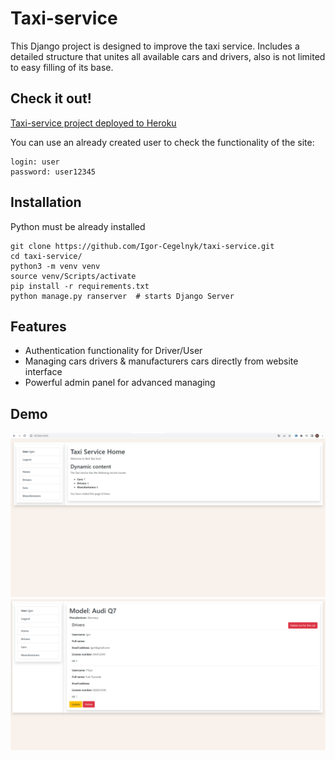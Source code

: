 # Taxi-service

This Django project is designed to improve the taxi service. 
Includes a detailed structure that unites all available cars and drivers, 
also is not limited to easy filling of its base.

## Check it out!

[Taxi-service project deployed to Heroku](https://taxi-service-base.herokuapp.com/)

You can use an already created user to check the functionality of the site:
```shell
login: user
password: user12345
```

## Installation

Python must be already installed

```shell
git clone https://github.com/Igor-Cegelnyk/taxi-service.git
cd taxi-service/
python3 -m venv venv
source venv/Scripts/activate
pip install -r requirements.txt
python manage.py ranserver  # starts Django Server
```

## Features

* Authentication functionality for Driver/User
* Managing cars drivers & manufacturers cars directly from website interface
* Powerful admin panel for advanced managing

## Demo

![Website Interface](demo.png)
![Website Interface](demo_car.png)
